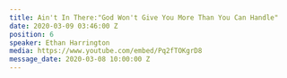 ```yaml
---
title: Ain't In There:"God Won't Give You More Than You Can Handle"
date: 2020-03-09 03:46:00 Z
position: 6
speaker: Ethan Harrington
media: https://www.youtube.com/embed/Pq2fTOKgrD8
message_date: 2020-03-08 10:00:00 Z
---
```


